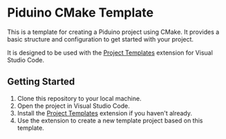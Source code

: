 # Piduino CMake Template

This is a template for creating a Piduino project using CMake. It provides a basic structure and configuration to get started with your project.


It is designed to be used with the [Project Templates](https://marketplace.visualstudio.com/items?itemName=cantonios.project-templates) extension for Visual Studio Code.

## Getting Started

1. Clone this repository to your local machine.
2. Open the project in Visual Studio Code.
3. Install the [Project Templates](https://marketplace.visualstudio.com/items?itemName=cantonios.project-templates) extension if you haven't already.
4. Use the extension to create a new template project based on this template.
